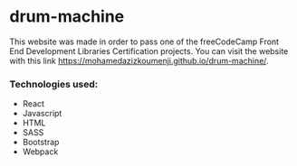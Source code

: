 # drum-machine
This website was made in order to pass one of the freeCodeCamp Front End Development Libraries Certification projects. You can visit the website with this link https://mohamedazizkoumenji.github.io/drum-machine/.
### Technologies used:
- React
- Javascript
- HTML
- SASS
- Bootstrap
- Webpack
